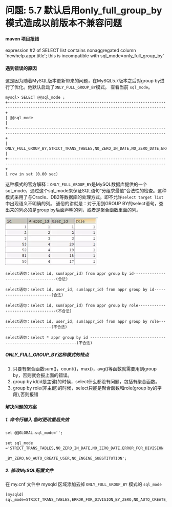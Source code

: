 # 问题: 5.7 默认启用only_full_group_by模式造成以前版本不兼容问题

#### maven 项目报错
expression #2 of SELECT list contains nonaggregated column 'newhelp.appr.title'; this is incompatible with sql_mode=only_full_group_by'

#### 遇到错误的原因
这是因为随着MySQL版本更新带来的问题，在MySQL5.7版本之后对group by进行了优化。他默认启动了`ONLY_FULL_GROUP_BY`模式。
查看当前 `sql_mode`。
```
mysql> SELECT @@sql_mode ;
+-------------------------------------------------------------------------------------------------------------------------------------------+
| @@sql_mode                                                                                                                                |
+-------------------------------------------------------------------------------------------------------------------------------------------+
| ONLY_FULL_GROUP_BY,STRICT_TRANS_TABLES,NO_ZERO_IN_DATE,NO_ZERO_DATE,ERROR_FOR_DIVISION_BY_ZERO,NO_AUTO_CREATE_USER,NO_ENGINE_SUBSTITUTION |
+-------------------------------------------------------------------------------------------------------------------------------------------+
1 row in set (0.00 sec)
```
这种模式的官方解释：`ONLY_FULL_GROUP_BY`是MySQL数据库提供的一个sql_mode，通过这个sql_mode来保证SQL语句“分组求最值”合法性的检查。这种模式采用了与Oracle、DB2等数据库的处理方式。即不允许`select target list` 中出现语义不明确的列。
通俗的讲就是：对于用到GROUP BY的select语句，查出来的列必须是group by后面声明的列，或者是聚合函数里面的列。

![image.png](../images/table.png)

```
select语句：select id, sum(appr_id) from appr group by id------------------------------------(合法)

select语句：select id, user_id, sum(appr_id) from appr group by id-------------------------(合法)

select语句：select id, sum(appr_id) from appr group by role----------------------------------(不合法)

select语句：select id, user_id, sum(appr_id) from appr group by role-----------------------(不合法)

select语句：select * appr group by id ----------------------------------------------------------------(不合法)
```

##### ONLY_FULL_GROUP_BY这种模式的特点
1. 只要有聚合函数sum()，count()，max()，avg()等函数就需要用到group by，否则就会报上面的错误。
2. group by id(id是主键)的时候，select什么都没有问题，包括有聚合函数。
3. group by role(非主键)的时候，select只能是聚合函数和role(group by的字段),否则报错

#### 解决问题的方案

##### 1. 命令行输入 临时更改重启失效

```
set @@GLOBAL.sql_mode='';

set sql_mode ='STRICT_TRANS_TABLES,NO_ZERO_IN_DATE,NO_ZERO_DATE,ERROR_FOR_DIVISION

_BY_ZERO,NO_AUTO_CREATE_USER,NO_ENGINE_SUBSTITUTION';
```

##### 2. 修改MySQL配置文件
在 my.cnf 文件中 mysqld 区域添加去掉 `ONLY_FULL_GROUP_BY` 模式的 `sql_mode`

```
[mysqld]
sql_mode=STRICT_TRANS_TABLES,ERROR_FOR_DIVISION_BY_ZERO,NO_AUTO_CREATE_USER,NO_ENGINE_SUBSTITUTION
```